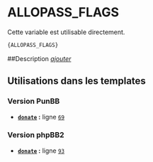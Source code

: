 # ALLOPASS_FLAGS


Cette variable est utilisable directement.

```html
{ALLOPASS_FLAGS}
```

##Description
[*ajouter*](https://fa-tvars.appspot.com/var/ALLOPASS_FLAGS)

## Utilisations dans les templates

### Version PunBB
* __[`donate`](../tpl/var/punbb/donate.md#readme) :__ ligne [`69`](../tpl/src/punbb/donate.tpl#L69)

### Version phpBB2
* __[`donate`](../tpl/var/subsilver/donate.md#readme) :__ ligne [`93`](../tpl/src/subsilver/donate.tpl#L93)
